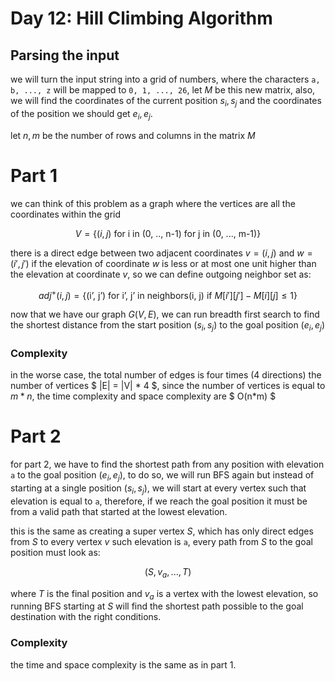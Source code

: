 # Day 12: Hill Climbing Algorithm

## Parsing the input
we will turn the input string into a grid of numbers, where the characters ```a, b, ..., z``` will be mapped to ```0, 1, ..., 26```, let $M$ be this new matrix, also, we will find the coordinates of the current position $s_i, s_j$ and the coordinates of the position we should get $e_i, e_j$.


let $n, m$ be the number of rows and columns in the matrix $M$

# Part 1
we can think of this problem as a graph where the vertices are all the coordinates within the grid

$$
V = \{\text{$(i, j)$ for i in (0, .., n-1) for j in (0, ..., m-1)} \}
$$

there is a direct edge between two adjacent coordinates $v=(i, j)$ and $w=(i', j')$ if the elevation of coordinate $w$ is less or at most one unit higher than the elevation at coordinate $v$, so we can define outgoing neighbor set as:

$$
adj^+(i, j) = \{\text{(i', j') for i', j' in neighbors(i, j) if $M[i'][j'] - M[i][j] \le 1$} \}
$$

now that we have our graph $G(V, E)$, we can run breadth first search to find the shortest distance from the start position $(s_i, s_j)$ to the goal position $(e_i, e_j)$


### Complexity
in the worse case, the total number of edges is four times (4 directions) the number of vertices $ |E| = |V| * 4 $, since the number of vertices is equal to $m*n$, the time complexity and space complexity are $ O(n*m) $



# Part 2
for part 2, we have to find the shortest path from any position with elevation ```a``` to the goal position $(e_i, e_j)$, to do so, we will run BFS again but instead of starting at a single position $(s_i, s_j)$, we will start at every vertex such that elevation is equal to ```a```, therefore, if we reach the goal position it must be from a valid path that started at the lowest elevation.

this is the same as creating a super vertex $S$, which has only direct edges from $S$ to every vertex $v$ such elevation is ```a```, every path from $S$ to the goal position must look as:

$$
(S, v_a, ..., T)
$$

where $T$ is the final position and $v_a$ is a vertex with the lowest elevation, so running BFS starting at $S$ will find the shortest path possible to the goal destination with the right conditions.


### Complexity
the time and space complexity is the same as in part 1.
